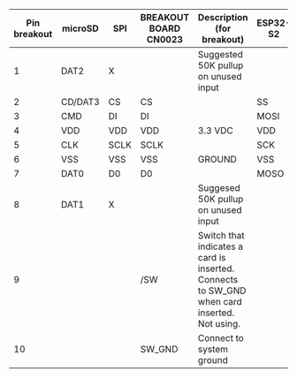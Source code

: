 | Pin breakout | microSD | SPI  | BREAKOUT BOARD CN0023 | Description (for breakout)                                                                  | ESP32-S2 | PIN ESP32-S2 |
|--------------|---------|------|-----------------------|---------------------------------------------------------------------------------------------|----------|--------------|
| 1            | DAT2    | X    |                       | Suggested 50K pullup on unused input                                                        |          |              |
| 2            | CD/DAT3 | CS   | CS                    |                                                                                             | SS       | 34           |
| 3            | CMD     | DI   | DI                    |                                                                                             | MOSI     | 35           |
| 4            | VDD     | VDD  | VDD                   | 3.3 VDC                                                                                     | VDD      | 3V3          |
| 5            | CLK     | SCLK | SCLK                  |                                                                                             | SCK      | 36           |
| 6            | VSS     | VSS  | VSS                   | GROUND                                                                                      | VSS      | G            |
| 7            | DAT0    | D0   | D0                    |                                                                                             | MOSO     | 37           |
| 8            | DAT1    | X    |                       | Suggesed 50K pullup on unused input                                                         |          |              |
| 9            |         |      | /SW                   | Switch that indicates a card is inserted. Connects to SW_GND when card inserted. Not using. |          |              |
| 10           |         |      | SW_GND                | Connect to system ground                                                                    |          |              |